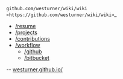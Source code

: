 `github.com/westurner/wiki/wiki <https://github.com/westurner/wiki/wiki>`_

- [/resume](https://github.com/westurner/wiki/wiki/resume)
- [/projects](https://github.com/westurner/wiki/wiki/projects)
- [/contributions](https://github.com/westurner/wiki/wiki/contributions)
- [/workflow](https://github.com/westurner/wiki/wiki/workflow)
  - [/github](https://github.com/westurner/wiki/wiki/GitHub)
  - [/bitbucket](https://github.com/westurner/wiki/wiki/BitBucket)

--
[westurner.github.io/](https://westurner.github.io/)